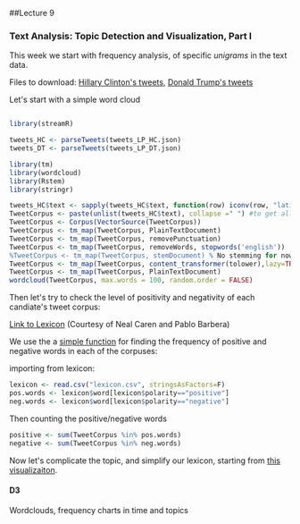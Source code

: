 
##Lecture 9

### Text Analysis: Topic Detection and Visualization, Part I

This week we start with frequency analysis, of specific _unigrams_ in the text data.

Files to download: [Hillary Clinton's tweets](https://www.dropbox.com/s/5eo0f3bmyxjdw5x/tweets_LP_HC.json?dl=0), [Donald Trump's tweets](https://www.dropbox.com/s/p8ih89vvseup8ym/tweets_LP_DT.json?dl=0)


Let's start with a simple word cloud
```r

library(streamR)

tweets_HC <- parseTweets(tweets_LP_HC.json)
tweets_DT <- parseTweets(tweets_LP_DT.json)

library(tm)
library(wordcloud)
library(Rstem)
library(stringr)

tweets_HC$text <- sapply(tweets_HC$text, function(row) iconv(row, "latin1", "ASCII", sub=""))
TweetCorpus <- paste(unlist(tweets_HC$text), collapse =" ") #to get all of the tweets together
TweetCorpus <- Corpus(VectorSource(TweetCorpus))
TweetCorpus <- tm_map(TweetCorpus, PlainTextDocument)
TweetCorpus <- tm_map(TweetCorpus, removePunctuation)
TweetCorpus <- tm_map(TweetCorpus, removeWords, stopwords('english'))
%TweetCorpus <- tm_map(TweetCorpus, stemDocument) % No stemming for now!
TweetCorpus <- tm_map(TweetCorpus, content_transformer(tolower),lazy=TRUE)
TweetCorpus <- tm_map(TweetCorpus, PlainTextDocument)
wordcloud(TweetCorpus, max.words = 100, random.order = FALSE)

```

Then let's try to check the level of positivity and negativity of each candiate's tweet corpus:

[Link to Lexicon](https://www.dropbox.com/s/fjc9yd0h1jur51a/lexicon.csv?dl=0) (Courtesy of Neal Caren and Pablo Barbera)

We use the a [simple function](https://github.com/pablobarbera/social-media-workshop/blob/master/02-twitter-data-analysis.r) for finding the frequency of positive and negative words in each of the corpuses:

importing from lexicon:

```r
lexicon <- read.csv("lexicon.csv", stringsAsFactors=F)
pos.words <- lexicon$word[lexicon$polarity=="positive"]
neg.words <- lexicon$word[lexicon$polarity=="negative"]
```

Then counting the positive/negative words

```r
positive <- sum(TweetCorpus %in% pos.words)
negative <- sum(TweetCorpus %in% neg.words)
```

Now let's complicate the topic, and simplify our lexicon, starting from [this visualizaiton](http://www.nytimes.com/interactive/2016/03/11/us/elections/what-parties-debate-or-ignore.html?action=click&pgtype=Homepage&clickSource=image&module=b-lede-package-region&region=top-news&WT.nav=top-news&hp&_r=0).

#### D3

Wordclouds, frequency charts in time and topics
